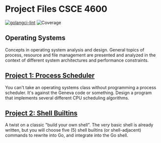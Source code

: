 # Project Files CSCE 4600
[![golangci-lint](https://github.com/jh125486/CSCE4600/actions/workflows/golangci-lint.yml/badge.svg?branch=main)](https://github.com/jh125486/CSCE4600/actions/workflows/golangci-lint.yml)
![Coverage](https://img.shields.io/badge/Coverage-64.2%25-yellow)

## Operating Systems

Concepts in operating system analysis and design. General topics of process, resource and file management are presented and analyzed in the context of different system architectures and performance constraints.

## [Project 1: Process Scheduler](https://github.com/jh125486/CSCE4600/tree/main/Project1)


You can't take an operating systems class without programming a process scheduler.  It's against the Geneva code or something.
Design a program that implements several different CPU scheduling algorithms.


## [Project 2: Shell Builtins](https://github.com/jh125486/CSCE4600/tree/main/Project2)

A twist on a classic "build your own shell". The *very* basic shell is already written, but you will choose five (5) shell builtins (or shell-adjacent) commands to rewrite into Go, and integrate into the Go shell.
